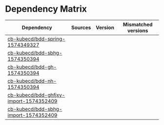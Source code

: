 # Dependency Matrix

Dependency | Sources | Version | Mismatched versions
---------- | ------- | ------- | -------------------
[cb-kubecd/bdd-spring-1574349327](https://github.com/cb-kubecd/bdd-spring-1574349327.git) |  | []() | 
[cb-kubecd/bdd-sbhg-1574350394](https://github.com/cb-kubecd/bdd-sbhg-1574350394.git) |  | []() | 
[cb-kubecd/bdd-gh-1574350394](https://github.com/cb-kubecd/bdd-gh-1574350394.git) |  | []() | 
[cb-kubecd/bdd-nh-1574350394](https://github.com/cb-kubecd/bdd-nh-1574350394.git) |  | []() | 
[cb-kubecd/bdd-ghfjxy-import-1574352409](https://github.com/cb-kubecd/bdd-ghfjxy-import-1574352409.git) |  | []() | 
[cb-kubecd/bdd-sbhg-import-1574352409](https://github.com/cb-kubecd/bdd-sbhg-import-1574352409.git) |  | []() | 
